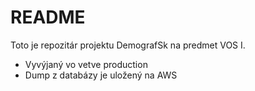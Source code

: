 # README

Toto je repozitár projektu DemografSk na predmet VOS I.

* Vyvýjaný vo vetve production
* Dump z databázy je uložený na AWS
